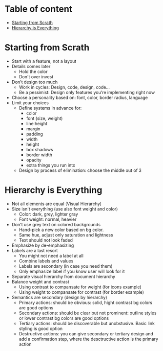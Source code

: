 <h1>Table of content</h1>

- [Starting from Scrath](#starting-from-scrath)
- [Hierarchy is Everything](#hierarchy-is-everything)


# Starting from Scrath
- Start with a feature, not a layout
- Details comes later
    - Hold the color
    - Don't over invest
- Don't design too much
  - Work in cycles: Design, code, design, code...
  - Be a pessimist: Design only features you're implementing right now
- Choose a personality based on: font, color, border radius, language
- Limit your choices
  - Define systems in advance for:
    - color
    - font (size, weight)
    - line height
    - margin 
    - padding
    - width
    - height
    - box shadows
    - border width
    - opacity
    - extra things you run into
  - Design by process of elimination: choose the middle out of 3

# Hierarchy is Everything
- Not all elements are equal (Visual Hierarchy)
- Size isn't everything (use also font weight and color)
  - Color: dark, grey, lighter gray
  - Font weight: normal, heavier
- Don't use grey text on colored backgrounds
  - Hand-pick a new color based on bg color. 
  - Same hue, adjust only saturation and lightness
  - Text should not look faded
- Emphasize by de-emphasizing
- Labels are a last resort
  - You might not need a label at all
  - Combine labels and values
  - Labels are secondary (in case you need them)
  - Only emphasize label if you know user will look for it
- Separate visual hierarchy from document hierarchy
- Balance weight and contrast
  - Using contrast to compansate for weight (for icons example)
  - Using weight to compansate for contrast (for border example)
- Semantics are secondary (design by hierarchy)
  - Primary actions: should be obvious: solid, hight contrast bg colors are good options
  - Secondary actions: should be clear but not prominent: outline styles or lower contrast bg colors are good options
  - Tertiary actions: should be discoverable but unobstusive. Basic link styling is good option
  - Destructive actions: you can give secondary or tertiary design and add a confirmation step, where the desctructive action is the primary action